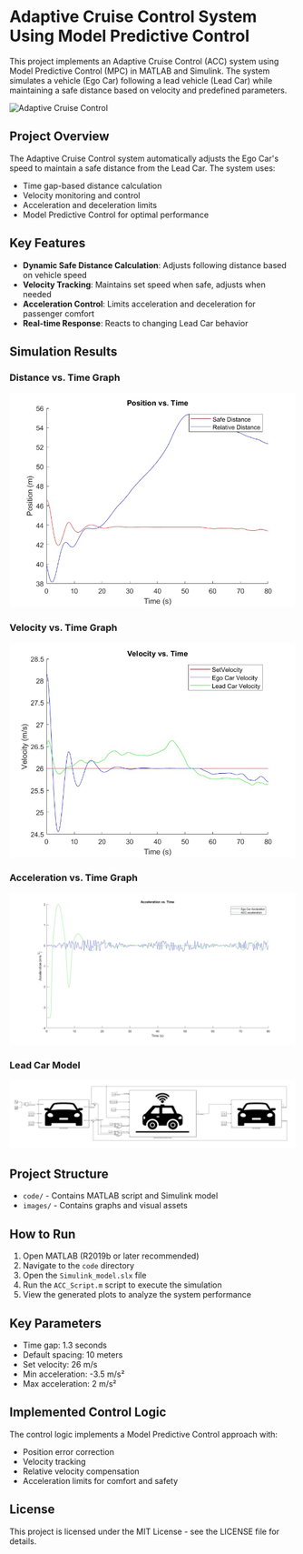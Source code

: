 # Adaptive Cruise Control System Using Model Predictive Control

This project implements an Adaptive Cruise Control (ACC) system using Model Predictive Control (MPC) in MATLAB and Simulink. The system simulates a vehicle (Ego Car) following a lead vehicle (Lead Car) while maintaining a safe distance based on velocity and predefined parameters.

![Adaptive Cruise Control](images/AdobeStock_964843339.png)

## Project Overview

The Adaptive Cruise Control system automatically adjusts the Ego Car's speed to maintain a safe distance from the Lead Car. The system uses:
- Time gap-based distance calculation
- Velocity monitoring and control
- Acceleration and deceleration limits
- Model Predictive Control for optimal performance

## Key Features

- **Dynamic Safe Distance Calculation**: Adjusts following distance based on vehicle speed
- **Velocity Tracking**: Maintains set speed when safe, adjusts when needed
- **Acceleration Control**: Limits acceleration and deceleration for passenger comfort
- **Real-time Response**: Reacts to changing Lead Car behavior

## Simulation Results

### Distance vs. Time Graph
![Distance Time Graph](images/Distance_Time_graph.jpg)

### Velocity vs. Time Graph
![Velocity Time Graph](images/Velocity_Time_Graph.jpg)

### Acceleration vs. Time Graph
![Acceleration Time Graph](images/Acceleration_Time_Graph.jpg)

### Lead Car Model
![Lead Car Model](images/LeadCarModel.jpg)

## Project Structure

- `code/` - Contains MATLAB script and Simulink model
- `images/` - Contains graphs and visual assets

## How to Run

1. Open MATLAB (R2019b or later recommended)
2. Navigate to the `code` directory
3. Open the `Simulink_model.slx` file
4. Run the `ACC_Script.m` script to execute the simulation
5. View the generated plots to analyze the system performance

## Key Parameters

- Time gap: 1.3 seconds
- Default spacing: 10 meters
- Set velocity: 26 m/s
- Min acceleration: -3.5 m/s²
- Max acceleration: 2 m/s²

## Implemented Control Logic

The control logic implements a Model Predictive Control approach with:
- Position error correction
- Velocity tracking
- Relative velocity compensation
- Acceleration limits for comfort and safety

## License

This project is licensed under the MIT License - see the LICENSE file for details.  
